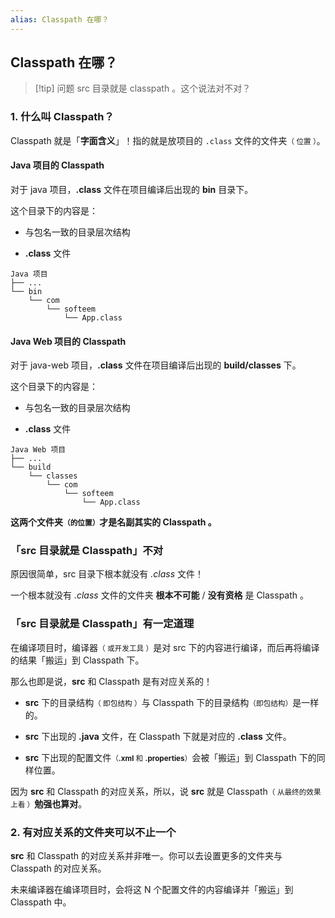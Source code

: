 ```yaml
---
alias: Classpath 在哪？
---
```


## Classpath 在哪？

> [!tip] 问题
> src 目录就是 classpath 。这个说法对不对？

### 1. 什么叫 Classpath？

Classpath 就是「**字面含义**」！指的就是放项目的 `.class` 文件的文件夹<small>（ 位置 ）</small>。

#### Java 项目的 Classpath

对于 java 项目，**\.class** 文件在项目编译后出现的 **bin** 目录下。

这个目录下的内容是：

- 与包名一致的目录层次结构 

- **\.class** 文件

```
Java 项目
├── ...
└── bin
    └── com
        └── softeem
            └── App.class
```


#### Java Web 项目的 Classpath

对于 java-web 项目，**\.class** 文件在项目编译后出现的 **build/classes** 下。

这个目录下的内容是：

- 与包名一致的目录层次结构 

- **\.class** 文件

```
Java Web 项目
├── ...
└── build
    └── classes
        └── com
            └── softeem
                └── App.class
```

**这两个文件夹<small>（的位置）</small>才是名副其实的 Classpath 。**

### 「src 目录就是 Classpath」不对

原因很简单，src 目录下根本就没有 *\.class* 文件！

一个根本就没有 *\.class* 文件的文件夹  **根本不可能** / **没有资格** 是 Classpath 。


### 「src 目录就是 Classpath」有一定道理

在编译项目时，编译器<small>（ 或开发工具 ）</small>是对 src 下的内容进行编译，而后再将编译的结果「搬运」到 Classpath 下。

那么也即是说，**src** 和 Classpath 是有对应关系的！

- **src** 下的目录结构<small>（ 即包结构 ）</small>与 Classpath 下的目录结构<small>（即包结构）</small>是一样的。

- **src** 下出现的 **.java** 文件，在 Classpath 下就是对应的 **.class** 文件。

- **src** 下出现的配置文件<small>（**\.xml** 和 **\.properties**）</small>会被「搬运」到 Classpath 下的同样位置。


因为 **src** 和 Classpath 的对应关系，所以，说 **src** 就是 Classpath<small>（ 从最终的效果上看 ）</small>**勉强也算对**。

### 2. 有对应关系的文件夹可以不止一个

**src** 和 Classpath 的对应关系并非唯一。你可以去设置更多的文件夹与 Classpath 的对应关系。

未来编译器在编译项目时，会将这 N 个配置文件的内容编译并「搬运」到 Classpath 中。

